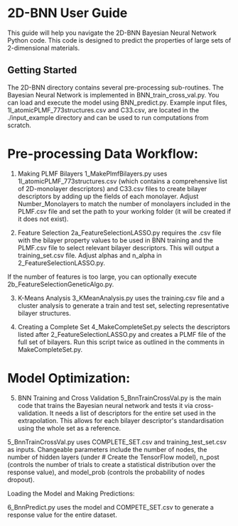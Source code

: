 # 2D-BNN User Guide

This guide will help you navigate the 2D-BNN Bayesian Neural Network Python code. This code is designed to predict the properties of large sets of 2-dimensional materials.

## Getting Started

The 2D-BNN directory contains several pre-processing sub-routines. The Bayesian Neural Network is implemented in BNN_train_cross_val.py. You can load and execute the model using BNN_predict.py. Example input files, 1l_atomicPLMF_773structures.csv and C33.csv, are located in the ./input_example directory and can be used to run computations from scratch.

# Pre-processing Data Workflow:

1. Making PLMF Bilayers
1_MakePlmfBilayers.py uses 1l_atomicPLMF_773structures.csv (which contains a comprehensive list of 2D-monolayer descriptors) and C33.csv files to create bilayer descriptors by adding up the fields of each monolayer. Adjust Number_Monolayers to match the number of monolayers included in the PLMF.csv file and set the path to your working folder (it will be created if it does not exist).

2. Feature Selection
2a_FeatureSelectionLASSO.py requires the .csv file with the bilayer property values to be used in BNN training and the PLMF.csv file to select relevant bilayer descriptors. This will output a training_set.csv file. Adjust alphas and n_alpha in 2_FeatureSelectionLASSO.py.

If the number of features is too large, you can optionally execute 2b_FeatureSelectionGeneticAlgo.py.

3. K-Means Analysis
3_KMeanAnalysis.py uses the training.csv file and a cluster analysis to generate a train and test set, selecting representative bilayer structures.

4. Creating a Complete Set
4_MakeCompleteSet.py selects the descriptors listed after 2_FeatureSelectionLASSO.py and creates a PLMF file of the full set of bilayers. Run this script twice as outlined in the comments in MakeCompleteSet.py.

# Model Optimization:

5. BNN Training and Cross Validation
5_BnnTrainCrossVal.py is the main code that trains the Bayesian neural network and tests it via cross-validation. It needs a list of descriptors for the entire set used in the extrapolation. This allows for each bilayer descriptor's standardisation using the whole set as a reference.

5_BnnTrainCrossVal.py uses COMPLETE_SET.csv and training_test_set.csv as inputs. Changeable parameters include the number of nodes, the number of hidden layers (under # Create the TensorFlow model), n_post (controls the number of trials to create a statistical distribution over the response value), and model_prob (controls the probability of nodes dropout).

Loading the Model and Making Predictions:

6_BnnPredict.py uses the model and COMPETE_SET.csv to generate a response value for the entire dataset.
